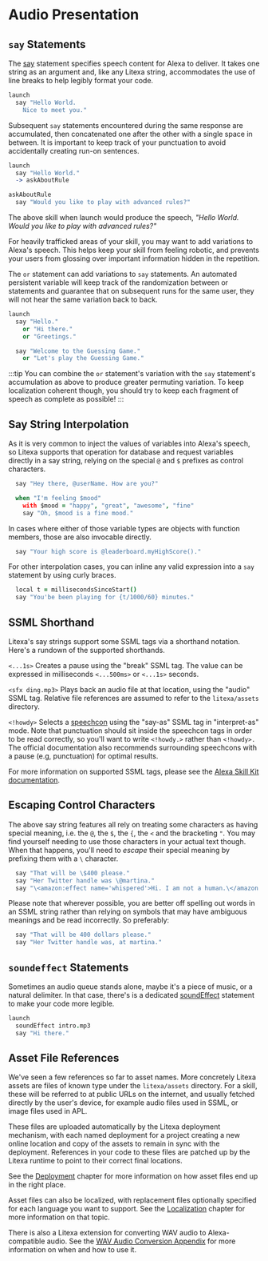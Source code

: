 # Audio Presentation

## `say` Statements

The [say](/reference/#say) statement specifies speech content for Alexa
to deliver. It takes one string as an argument and, like any Litexa string,
accommodates the use of line breaks to help legibly format your code.

```coffeescript
launch
  say "Hello World.
    Nice to meet you."
```

Subsequent `say` statements encountered during the same
response are accumulated, then concatenated one after
the other with a single space in between.
It is important to keep track of your punctuation to
avoid accidentally creating run-on sentences.

```coffeescript
launch
  say "Hello World."
  -> askAboutRule

askAboutRule
  say "Would you like to play with advanced rules?"
```

The above skill when launch would produce the speech,
*"Hello World. Would you like to play with advanced rules?"*

For heavily trafficked areas of your skill, you may
want to add variations to Alexa's speech. This helps
keep your skill from feeling robotic, and prevents
your users from glossing over important information
hidden in the repetition.

The `or` statement can add variations to `say` statements.
An automated persistent variable will keep track of the
randomization between or statements and guarantee
that on subsequent runs for the same user, they will
not hear the same variation back to back.

```coffeescript
launch
  say "Hello."
    or "Hi there."
    or "Greetings."

  say "Welcome to the Guessing Game."
    or "Let's play the Guessing Game."
```

:::tip
You can combine the `or` statement's variation with the
`say` statement's accumulation as above to produce greater
permuting variation.
To keep localization coherent though, you should try to
keep each fragment of speech as complete as possible!
:::

## Say String Interpolation

As it is very common to inject the values of variables
into Alexa's speech, so Litexa supports that operation
for database and request variables directly in a say
string, relying on the special `@` and `$` prefixes as
control characters.

```coffeescript
  say "Hey there, @userName. How are you?"

  when "I'm feeling $mood"
    with $mood = "happy", "great", "awesome", "fine"
    say "Oh, $mood is a fine mood."
```

In cases where either of those variable types are
objects with function members, those are also invocable
directly.

```coffeescript
  say "Your high score is @leaderboard.myHighScore()."
```

For other interpolation cases, you can inline any valid
expression into a `say` statement by using curly braces.

```coffeescript
  local t = millisecondsSinceStart()
  say "You'be been playing for {t/1000/60} minutes."
```

## SSML Shorthand

Litexa's say strings support some SSML tags via a shorthand
notation. Here's a rundown of the supported shorthands.

`<...1s>` Creates a pause using the "break" SSML tag. The
value can be expressed in milliseconds `<...500ms>` or
`<...1s>` seconds.

`<sfx ding.mp3>` Plays back an audio file at that location,
using the "audio" SSML tag. Relative file references are
assumed to refer to the `litexa/assets` directory.

`<!howdy>` Selects a [speechcon][speechcon]
using the "say-as" SSML tag in "interpret-as" mode. Note
that punctuation should sit inside the speechcon tags in
order to be read correctly, so you'll want to write
`<!howdy.>` rather than `<!howdy>.` The official
documentation also recommends surrounding speechcons with a
pause (e.g, punctuation) for optimal results.

For more information on supported SSML tags, please see the
[Alexa Skill Kit documentation][ssmltags].

[speechcon]: https://developer.amazon.com/docs/custom-skills/speech-synthesis-markup-language-ssml-reference.html#say-as
[ssmltags]: https://developer.amazon.com/docs/custom-skills/speech-synthesis-markup-language-ssml-reference.html

## Escaping Control Characters

The above say string features all rely on treating some
characters as having special meaning, i.e. the `@`, the
`$`, the `{`, the `<` and the bracketing `"`.
You may find yourself needing to use those characters in
your actual text though. When that happens, you'll need
to *escape* their special meaning by prefixing them with
a `\` character.

```coffeescript
  say "That will be \$400 please."
  say "Her Twitter handle was \@martina."
  say "\<amazon:effect name='whispered'>Hi. I am not a human.\</amazon:effect>" # note that you need to escape each tag
```

Please note that wherever possible, you are better off
spelling out words in an SSML string rather than relying on
symbols that may have ambiguous meanings and be read
incorrectly. So preferably:

```coffeescript
  say "That will be 400 dollars please."
  say "Her Twitter handle was, at martina."
```

## `soundeffect` Statements

Sometimes an audio queue stands alone, maybe it's a piece
of music, or a natural delimiter. In that case, there's is a
dedicated [soundEffect](/reference/#soundeffect) statement to
make your code more legible.

```coffeescript
launch
  soundEffect intro.mp3
  say "Hi there."
```

## Asset File References

We've seen a few references so far to asset names. More
concretely Litexa assets are files of known type under
the `litexa/assets` directory. For a skill, these will be
referred to at public URLs on the internet, and usually
fetched directly by the user's device, for example audio
files used in SSML, or image files used in APL.

These files are uploaded automatically by the Litexa
deployment mechanism, with each named deployment for a
project creating a new online location and copy of the
assets to remain in sync with the deployment. References
in your code to these files are patched up by the Litexa
runtime to point to their correct final locations.

See the [Deployment](/book/deployment.md) chapter for
more information on how asset files end up in the right place.

Asset files can also be localized, with replacement
files optionally specified for each language you want
to support. See the [Localization](/book/localization.md)
chapter for more information on that topic.

There is also a Litexa extension for converting
WAV audio to Alexa-compatible audio. See the [WAV Audio
Conversion Appendix](/book/appendix-wav-conversion.md) for
more information on when and how to use it.
